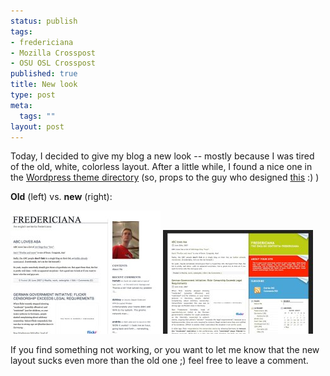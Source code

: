 ```yaml
--- 
status: publish
tags: 
- fredericiana
- Mozilla Crosspost
- OSU OSL Crosspost
published: true
title: New look
type: post
meta: 
  tags: ""
layout: post
---
```

Today, I decided to give my blog a new look -- mostly because I was tired of the old, white, colorless layout. After a little while, I found a nice one in the <a href="http://wordpress.org/extend/themes/">Wordpress theme directory</a> (so, props to the guy who designed <a href="http://themes.wordpress.net/other/right-sidebar/3149/fast-swing-10/">this</a> :) )

<strong>Old</strong> (left) vs. <strong>new</strong> (right):

<img src='/media/wp/2007/06/fred-oldlook.jpg' alt='This blogÃ¢â‚¬â„¢s old look' /> <img src='/media/wp/2007/06/fred-newlook.jpg' alt='This blogÃ¢â‚¬â„¢s new look' />

If you find something not working, or you want to let me know that the new layout sucks even more than the old one ;) feel free to leave a comment.
